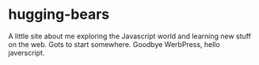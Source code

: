 # hugging-bears
A little site about me exploring the Javascript world and learning new stuff on the web. Gots to start somewhere. Goodbye WerbPress, hello javerscript.

